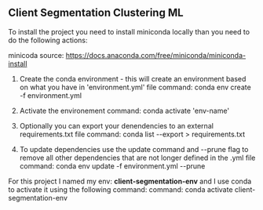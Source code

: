## Client Segmentation Clustering ML

To install the project you need to install miniconda locally than you need to do the following actions:

minicoda source: https://docs.anaconda.com/free/miniconda/miniconda-install

1. Create the conda environment - this will create an environment based on what you have in 'environment.yml' file
   command:  conda env create -f environment.yml

2. Activate the environement 
   command: conda activate 'env-name'

3. Optionally you can export your denendencies to an external requirements.txt file
   command: conda list --export > requirements.txt     

4. To update dependencies use the update command and --prune flag to remove all other dependencies that are not longer defined in the .yml file
   command: conda env update -f environment.yml --prune


For this project I named my env:  **client-segmentation-env**  and I use conda to activate it using the following command:
   command: conda activate client-segmentation-env
   